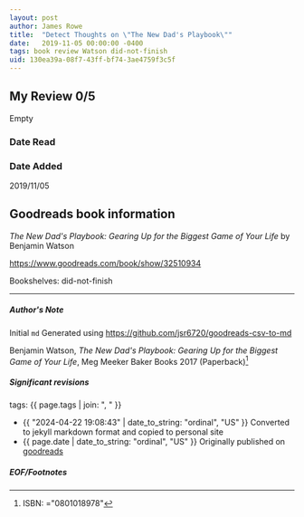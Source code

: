 ```yaml
---
layout: post
author: James Rowe
title:  "Detect Thoughts on \"The New Dad's Playbook\""
date:   2019-11-05 00:00:00 -0400
tags: book review Watson did-not-finish
uid: 130ea39a-08f7-43ff-bf74-3ae4759f3c5f
---
```


<!-- highly dependent on how you personally use jekyll templates, and how you want this to show up -->
<!-- escape any jekyll keys with double brackets -->

## My Review 0/5

Empty

### Date Read


### Date Added
2019/11/05

## Goodreads book information

*The New Dad's Playbook: Gearing Up for the Biggest Game of Your Life* by Benjamin Watson

https://www.goodreads.com/book/show/32510934

Bookshelves: did-not-finish

---

##### Author's Note

Initial `md` Generated using https://github.com/jsr6720/goodreads-csv-to-md

Benjamin Watson, *The New Dad's Playbook: Gearing Up for the Biggest Game of Your Life*, Meg Meeker Baker Books 2017 (Paperback)[^1]

##### Significant revisions

tags: {{ page.tags | join: ", " }} <!-- todo move this somewhere -->

- {{ "2024-04-22 19:08:43" | date_to_string: "ordinal", "US" }} Converted to jekyll markdown format and copied to personal site
- {{ page.date | date_to_string: "ordinal", "US" }} Originally published on [goodreads](https://www.goodreads.com)

##### EOF/Footnotes

[^1]: ISBN: ="0801018978"